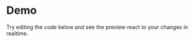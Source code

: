 # Demo

Try editing the code below and see the preview react to your changes in realtime.

<Demo />
